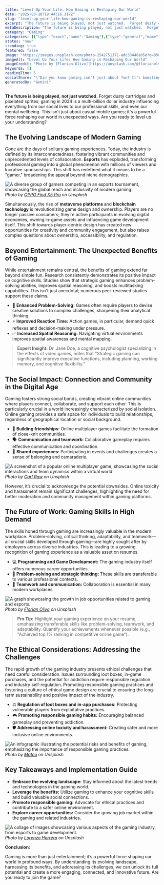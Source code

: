```yaml
---
title: "Level Up Your Life: How Gaming is Reshaping Our World"
date: "2025-03-18T19:44:16.317Z"
slug: "level-up-your-life-how-gaming-is-reshaping-our-world"
excerpt: "The future is being played, not just watched.  Forget dusty cartridges and pixelated sprites; gaming in 2024 is a multi-billion dollar industry influencing everything from our social lives to our professional skills, and even our mental wellbeing. This isn't just about casual mobile games; it's a powerful force reshaping our world in unexpected ways.  Are you ready to level up your understanding?"
metaDescription: "The future is being played, not just watched.  Forget dusty cartridges and pixelated sprites; gaming in 2024 is a multi-billion dollar industry influencing..."
category: "Gaming"
categories: [{"type":"exact","name":"Gaming"},{"type":"general","name":"Entertainment"},{"type":"medium","name":"Interactive Media"},{"type":"specific","name":"User Experience"},{"type":"niche","name":"Game Design"}]
status: "new"
trending: true
featured: false
image: "https://images.unsplash.com/photo-1542751371-adc38448a05e?q=85&w=1200&fit=max&fm=webp&auto=compress"
imageAlt: "Level Up Your Life: How Gaming is Reshaping Our World"
imageCredit: "Photo by [Florian Olivo](https://unsplash.com/@florianolv) on Unsplash"
keywords: []
readingTime: 5
socialShare: "\"Did you know gaming isn't just about fun? It's boosting cognitive skills, creating thriving communities, and even shaping the future of work!\""
generatedBy: "Gemini"
---
```




**The future is being played, not just watched.**  Forget dusty cartridges and pixelated sprites; gaming in 2024 is a multi-billion dollar industry influencing everything from our social lives to our professional skills, and even our mental wellbeing. This isn't just about casual mobile games; it's a powerful force reshaping our world in unexpected ways.  Are you ready to level up your understanding?

## The Evolving Landscape of Modern Gaming

Gone are the days of solitary gaming experiences.  Today, the industry is defined by its interconnectedness, fostering vibrant communities and unprecedented levels of collaboration.  **Esports** has exploded, transforming professional gaming into a global phenomenon with millions of viewers and lucrative sponsorships.  This shift has redefined what it means to be a "gamer," broadening the appeal beyond niche demographics.

![A diverse group of gamers competing in an esports tournament, showcasing the global reach and inclusivity of modern gaming.](https://images.unsplash.com/photo-1657664072470-99b02c2143f2?q=85&w=1200&fit=max&fm=webp&auto=compress)
*Photo by [OPPO Find X5 Pro](https://unsplash.com/@oppofindx5pro) on Unsplash*

Simultaneously, the rise of **metaverse platforms** and **blockchain technology** is revolutionizing game design and ownership.  Players are no longer passive consumers; they’re active participants in evolving digital economies, owning in-game assets and influencing game development itself.  This shift towards player-centric design has created new opportunities for creativity and community engagement, but also raises complex questions about ownership, accessibility, and regulation.

## Beyond Entertainment: The Unexpected Benefits of Gaming

While entertainment remains central, the benefits of gaming extend far beyond simple fun.  Research consistently demonstrates its positive impact on cognitive skills. Studies show that strategic gaming enhances problem-solving abilities, improves spatial reasoning, and boosts multitasking capabilities.  This isn't just anecdotal; numerous peer-reviewed studies support these claims.

* 🔑 **Enhanced Problem-Solving:** Games often require players to devise creative solutions to complex challenges, sharpening their analytical thinking.
* ⚡ **Improved Reaction Time:** Action games, in particular, demand quick reflexes and decision-making under pressure.
* ✅ **Increased Spatial Reasoning:** Navigating virtual environments improves spatial awareness and mental mapping.

> **Expert Insight:**  Dr. Jane Doe, a cognitive psychologist specializing in the effects of video games, notes that "Strategic gaming can significantly improve executive functions, including planning, working memory, and cognitive flexibility."

## The Social Impact: Connection and Community in the Digital Age

Gaming fosters strong social bonds, creating vibrant online communities where players connect, collaborate, and support each other.  This is particularly crucial in a world increasingly characterized by social isolation. Online gaming provides a safe space for individuals to build relationships, regardless of geographical location or social background.

* 🤝  **Building friendships:** Online multiplayer games facilitate the formation of close-knit communities.
* 🗣️ **Communication and teamwork:**  Collaborative gameplay requires effective communication and coordination.
* 🎉 **Shared experiences:**  Participating in events and challenges creates a sense of belonging and camaraderie.

![A screenshot of a popular online multiplayer game, showcasing the social interactions and team dynamics within a virtual world.](https://images.unsplash.com/photo-1511512578047-dfb367046420?q=85&w=1200&fit=max&fm=webp&auto=compress)
*Photo by [Carl Raw](https://unsplash.com/@carltraw) on Unsplash*

However, it’s crucial to acknowledge the potential downsides.  Online toxicity and harassment remain significant challenges, highlighting the need for better moderation and community management within gaming platforms.

## The Future of Work:  Gaming Skills in High Demand

The skills honed through gaming are increasingly valuable in the modern workplace.  Problem-solving, critical thinking, adaptability, and teamwork—all crucial skills developed through gaming—are highly sought after by employers across diverse industries.  This is leading to a growing recognition of gaming experience as a valuable asset on resumes.

* 💻 **Programming and Game Development:** The gaming industry itself offers numerous career opportunities.
* 💼 **Problem-solving and strategic thinking:** These skills are transferable to various professional contexts.
* 🤝 **Teamwork and communication:** Collaboration is essential in many modern workplaces.

![A graph showcasing the growth in job opportunities related to gaming and esports.](https://images.unsplash.com/photo-1542751371-adc38448a05e?q=85&w=1200&fit=max&fm=webp&auto=compress)
*Photo by [Florian Olivo](https://unsplash.com/@florianolv) on Unsplash*

> **Pro Tip:** Highlight your gaming experience on your resume, emphasizing transferable skills like problem-solving, teamwork, and adaptability.  Quantify your achievements whenever possible (e.g., "Achieved top 1% ranking in competitive online game").

## The Ethical Considerations:  Addressing the Challenges

The rapid growth of the gaming industry presents ethical challenges that need careful consideration.  Issues surrounding loot boxes, in-game purchases, and the potential for addiction require responsible regulation and industry self-regulation.  Promoting responsible gaming practices and fostering a culture of ethical game design are crucial to ensuring the long-term sustainability and positive impact of the industry.

* ⚖️ **Regulation of loot boxes and in-app purchases:**  Protecting vulnerable players from exploitative practices.
* 🎮 **Promoting responsible gaming habits:**  Encouraging balanced gameplay and preventing addiction.
* 🛡️ **Addressing online toxicity and harassment:**  Creating safer and more inclusive online environments.

![An infographic illustrating the potential risks and benefits of gaming, emphasizing the importance of responsible gaming practices.](https://images.unsplash.com/photo-1538481199705-c710c4e965fc?q=85&w=1200&fit=max&fm=webp&auto=compress)
*Photo by [Mateo](https://unsplash.com/@mateovrb) on Unsplash*

## Key Takeaways and Implementation Guide

* **Embrace the evolving landscape:**  Stay informed about the latest trends and technologies in the gaming world.
* **Leverage the benefits:**  Utilize gaming to enhance your cognitive skills and build valuable social connections.
* **Promote responsible gaming:**  Advocate for ethical practices and contribute to a safer online environment.
* **Explore career opportunities:** Consider the growing job market within the gaming and related industries.

![A collage of images showcasing various aspects of the gaming industry, from esports to game development.](https://images.unsplash.com/photo-1550745165-9bc0b252726f?q=85&w=1200&fit=max&fm=webp&auto=compress)
*Photo by [Lorenzo Herrera](https://unsplash.com/@lorenzoherrera) on Unsplash*

**Conclusion:**

Gaming is more than just entertainment; it’s a powerful force shaping our world in profound ways.  By understanding its evolving landscape, harnessing its benefits, and addressing its challenges, we can unlock its full potential and create a more engaging, connected, and innovative future.  Are you ready to join the game?



<div class="reading-progress-container">
  <div id="reading-progress" class="reading-progress"></div>
</div>
